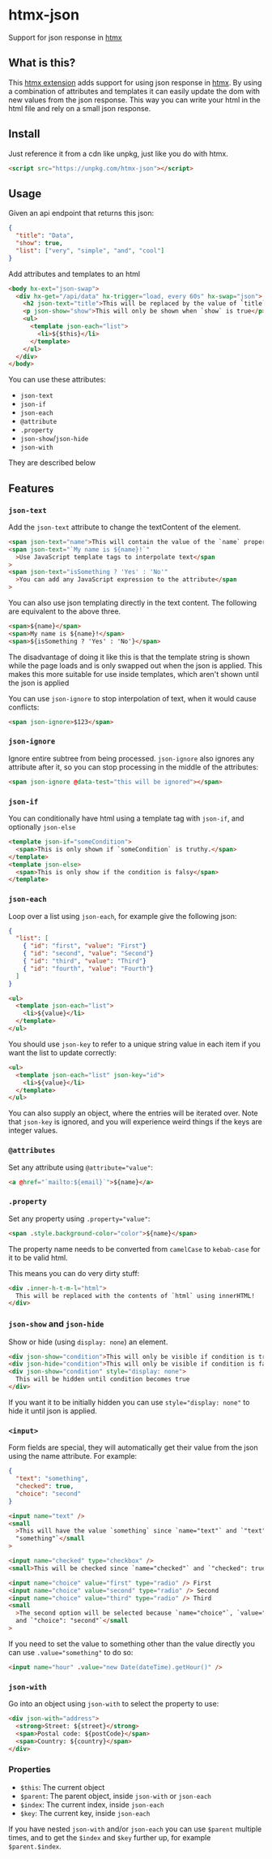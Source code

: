 # htmx-json

Support for json response in [htmx](https://htmx.org/) 

## What is this?

This [htmx extension](https://htmx.org/extensions/) adds support for using json response in [htmx](https://htmx.org/). By using a combination of attributes and templates it can easily update the dom with new values from the json response. This way you can write your html in the html file and rely on a small json response.

## Install

Just reference it from a cdn like unpkg, just like you do with htmx. 

```html
<script src="https://unpkg.com/htmx-json"></script>
```

## Usage

Given an api endpoint that returns this json:

```json
{
  "title": "Data",
  "show": true,
  "list": ["very", "simple", "and", "cool"]
}
```

Add attributes and templates to an html

```html
<body hx-ext="json-swap">
  <div hx-get="/api/data" hx-trigger="load, every 60s" hx-swap="json">
    <h2 json-text="title">This will be replaced by the value of `title`</h2>
    <p json-show="show">This will only be shown when `show` is true</p>
    <ul>
      <template json-each="list">
        <li>${$this}</li>
      </template>
    </ul>
  </div>
</body>
```

You can use these attributes:

- `json-text`
- `json-if`
- `json-each`
- `@attribute`
- `.property`
- `json-show`/`json-hide`
- `json-with`

They are described below

## Features

### `json-text`

Add the `json-text` attribute to change the textContent of the element.

```html
<span json-text="name">This will contain the value of the `name` property</span>
<span json-text="`My name is ${name}!`"
  >Use JavaScript template tags to interpolate text</span
>
<span json-text="isSomething ? 'Yes' : 'No'"
  >You can add any JavaScript expression to the attribute</span
>
```

You can also use json templating directly in the text content. The following are equivalent to the above three.

```html
<span>${name}</span>
<span>My name is ${name}!</span>
<span>${isSomething ? 'Yes' : 'No'}</span>
```

The disadvantage of doing it like this is that the template string is shown while the page loads and is only swapped out when the json is applied.
This makes this more suitable for use inside templates, which aren't shown until the json is applied

You can use `json-ignore` to stop interpolation of text, when it would cause conflicts:

```html
<span json-ignore>$123</span>
```

### `json-ignore`

Ignore entire subtree from being processed. `json-ignore` also ignores any attribute after it, so you can stop processing in the middle of the attributes:

```html
<span json-ignore @data-test="this will be ignored"></span>
```

### `json-if`

You can conditionally have html using a template tag with `json-if`, and optionally `json-else`

```html
<template json-if="someCondition">
  <span>This is only shown if `someCondition` is truthy.</span>
</template>
<template json-else>
  <span>This is only show if the condition is falsy</span>
</template>
```

### `json-each`

Loop over a list using `json-each`, for example give the following json:

```json
{
  "list": [
    { "id": "first", "value": "First"}
    { "id": "second", "value": "Second"}
    { "id": "third", "value": "Third"}
    { "id": "fourth", "value": "Fourth"}
  ]
}
```

```html
<ul>
  <template json-each="list">
    <li>${value}</li>
  </template>
</ul>
```

You should use `json-key` to refer to a unique string value in each item if you want the list to update correctly:

```html
<ul>
  <template json-each="list" json-key="id">
    <li>${value}</li>
  </template>
</ul>
```

You can also supply an object, where the entries will be iterated over. Note that `json-key` is ignored, and you will experience weird things if the keys are integer values.

### `@attributes`

Set any attribute using `@attribute="value"`:

```html
<a @href="`mailto:${email}`">${name}</a>
```

### `.property`

Set any property using `.property="value"`:

```html
<span .style.background-color="color">${name}</span>
```

The property name needs to be converted from `camelCase` to `kebab-case` for it to be valid html.

This means you can do very dirty stuff:

```html
<div .inner-h-t-m-l="html">
  This will be replaced with the contents of `html` using innerHTML!
</div>
```

### `json-show` and `json-hide`

Show or hide (using `display: none`) an element.

```html
<div json-show="condition">This will only be visible if condition is true</div>
<div json-hide="condition">This will only be visible if condition is false</div>
<div json-show="condition" style="display: none">
  This will be hidden until condition becomes true
</div>
```

If you want it to be initially hidden you can use `style="display: none"` to hide it until json is applied.

### `<input>`

Form fields are special, they will automatically get their value from the json using the name attribute. For example:

```json
{
  "text": "something",
  "checked": true,
  "choice": "second"
}
```

```html
<input name="text" />
<small
  >This will have the value `something` since `name="text"` and `"text":
  "something"`</small
>

<input name="checked" type="checkbox" />
<small>This will be checked since `name="checked"` and `"checked": true`</small>

<input name="choice" value="first" type="radio" /> First
<input name="choice" value="second" type="radio" /> Second
<input name="choice" value="third" type="radio" /> Third
<small
  >The second option will be selected because `name="choice"`, `value="second"`
  and `"choice": "second"`</small
>
```

If you need to set the value to something other than the value directly you can use `.value="something"` to do so:

```html
<input name="hour" .value="new Date(dateTime).getHour()" />
```

### `json-with`

Go into an object using `json-with` to select the property to use:

```html
<div json-with="address">
  <strong>Street: ${street}</strong>
  <span>Postal code: ${postCode}</span>
  <span>Country: ${country}</span>
</div>
```

### Properties

- `$this`: The current object
- `$parent`: The parent object, inside `json-with` or `json-each`
- `$index`: The current index, inside `json-each`
- `$key`: The current key, inside `json-each`

If you have nested `json-with` and/or `json-each` you can use `$parent` multiple times, and to get the `$index` and `$key` further up, for example `$parent.$index`.

